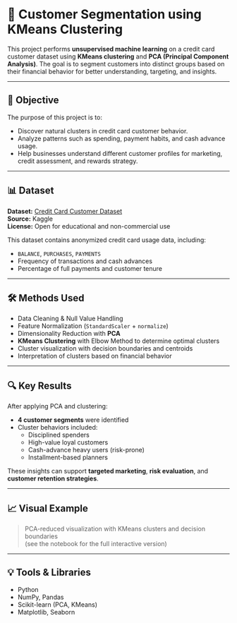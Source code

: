 # 🧠 Customer Segmentation using KMeans Clustering

This project performs **unsupervised machine learning** on a credit card customer dataset using **KMeans clustering** and **PCA (Principal Component Analysis)**. The goal is to segment customers into distinct groups based on their financial behavior for better understanding, targeting, and insights.

---

## 📌 Objective

The purpose of this project is to:

- Discover natural clusters in credit card customer behavior.
- Analyze patterns such as spending, payment habits, and cash advance usage.
- Help businesses understand different customer profiles for marketing, credit assessment, and rewards strategy.


---

## 📊 Dataset

**Dataset:** [Credit Card Customer Dataset](https://www.kaggle.com/datasets/youssefelbadry10/cc-general)  
**Source:** Kaggle  
**License:** Open for educational and non-commercial use  

This dataset contains anonymized credit card usage data, including:

- `BALANCE`, `PURCHASES`, `PAYMENTS`
- Frequency of transactions and cash advances
- Percentage of full payments and customer tenure

---

## 🛠 Methods Used

- Data Cleaning & Null Value Handling
- Feature Normalization (`StandardScaler` + `normalize`)
- Dimensionality Reduction with **PCA**
- **KMeans Clustering** with Elbow Method to determine optimal clusters
- Cluster visualization with decision boundaries and centroids
- Interpretation of clusters based on financial behavior

---

## 🔍 Key Results

After applying PCA and clustering:

- **4 customer segments** were identified
- Cluster behaviors included:
  - Disciplined spenders
  - High-value loyal customers
  - Cash-advance heavy users (risk-prone)
  - Installment-based planners

These insights can support **targeted marketing**, **risk evaluation**, and **customer retention strategies**.

---

## 📈 Visual Example

> PCA-reduced visualization with KMeans clusters and decision boundaries  
> (see the notebook for the full interactive version)

---

## 💡 Tools & Libraries

- Python
- NumPy, Pandas
- Scikit-learn (PCA, KMeans)
- Matplotlib, Seaborn



